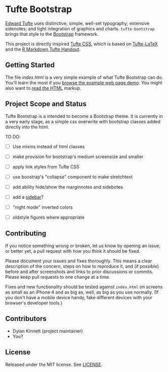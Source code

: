 

Tufte Bootstrap
===============================================================================
[Edward Tufte](https://en.wikipedia.org/wiki/Edward_Tufte) uses distinctive, simple, well-set typography; extensive sidenotes; and tight integration of graphics and charts. `tufte-bootstrap` brings that style to the [Bootstrap](https://getbootstrap.com) framework. 

This project is directly inspired [Tufte CSS](https://github.com/edwardtufte/tufte-css), which is based on [Tufte-LaTeX](https://tufte-latex.github.io/tufte-latex/) and the [R Markdown Tufte Handout](http://rmarkdown.rstudio.com/examples/tufte-handout.pdf).


Getting Started
-------------------------------------------------------------------------------
The file *index.html* is a very simple example of what Tufte Bootstrap can do. You'll learn the most if you [browse the example web page demo](https://dylan-k.github.io/tufte-bootstrap). You might also want to [read the HTML](https://github.com/dylan-k/tufte-bootstrap/blob/gh-pages/index.html) markup.


Project Scope and Status
-------------------------------------------------------------------------------
Tufte Bootstrap is a intended to become a Bootstrap theme. It is currently in a very early stage, as a simple css overwrite with bootstrap classes added directly into the html.

TO DO:

- [ ] Use mixins instead of html classes
- [ ] make provision for bootstrap's medium screensize and smaller
- [ ] apply link styles from Tufte CSS
- [ ] use boostrap's "collapse" component to make stretchtext
- [ ] add ability hide/show the marginnotes and sidebotes
- [ ] add a [sidebar](https://www.codeply.com/go/3e0RAjccRO/bootstrap-4-collapsing-sidebar-menu)?
- [ ] "night mode" inverted colors
- [ ] oldstyle figures where appropriate


Contributing
-------------------------------------------------------------------------------
If you notice something wrong or broken, let us know by opening an issue, or better yet, a pull request with how you think it should be fixed.

Please document your issues and fixes thoroughly. This means a clear description of the concern, steps on how to reproduce it, and (if possible) before and after screenshots and links to prior discussions or commits. Please keep pull requests to one change at a time.

Fixes and new functionality should be tested against `index.html` on screens as small as an iPhone 4 and as big as, well, as big as you use normally. (If you don't have a mobile device handy, fake different devices with your browser's developer tools.)


Contributors
-------------------------------------------------------------------------------

 - Dylan Kinnett (project maintainer)
 - You?


License
-------------------------------------------------------------------------------

Released under the MIT license. See [LICENSE](https://github.com/edwardtufte/tufte-css/blob/gh-pages/LICENSE).
